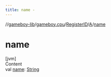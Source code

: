 ```yaml
---
title: name -
---
```

//[gameboy-lib](../../../index.md)/[gameboy.cpu](../../index.md)/[RegisterID](../index.md)/[A](index.md)/[name](name.md)



# name  
[jvm]  
Content  
val [name](name.md): [String](https://kotlinlang.org/api/latest/jvm/stdlib/kotlin/-string/index.html)  



